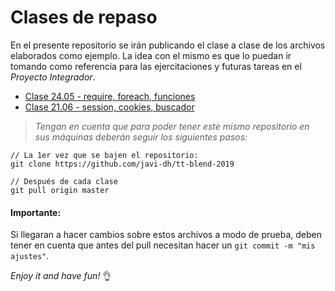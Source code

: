 # Clases de repaso

En el presente repositorio se irán publicando el clase a clase de los archivos elaborados como ejemplo. La idea con el mismo es que lo puedan ir tomando como referencia para las ejercitaciones y futuras tareas en el *Proyecto Integrador*.

- [Clase 24.05 - require, foreach, funciones](/clase-repaso-24.05/)
- [Clase 21.06 - session, cookies, buscador](/clase-repaso-21.06/)

> *Tengan en cuenta que para poder tener este mismo repositorio en sus máquinas deberán seguir los siguientes pasos:*

```
// La 1er vez que se bajen el repositorio:
git clone https://github.com/javi-dh/tt-blend-2019

// Después de cada clase
git pull origin master
```

#### Importante:

Si llegaran a hacer cambios sobre estos archivos a modo de prueba, deben tener en cuenta que antes del pull necesitan hacer un `git commit -m "mis ajustes"`.

*Enjoy it and have fun!* :ok_hand:
